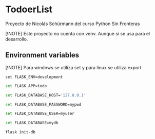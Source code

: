 # TodoerList
Proyecto de Nicolás Schürmann del curso Python Sin Fronteras

[!NOTE]
Este proyecto no cuenta con venv. Aunque si se usa para el desarrollo.

## Environment variables

[!NOTE]
Para windows se utiliza set y para linux se utiliza export 

```shell
set FLASK_ENV=development
```
```bash
set FLASK_APP=todo
```

```bash
set FLASK_DATABASE_HOST='127.0.0.1'
```
```bash
set FLASK_DATABASE_PASSWORD=mypwd
```
```bash
set FLASK_DATABASE_USER=myuser
```
```bash
set FLASK_DATABASE=mydb
```

```bash
flask init-db
```
